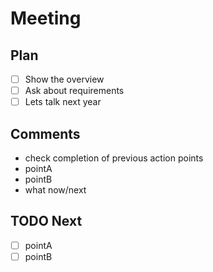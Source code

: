 # Meeting

## Plan

- [ ] Show the overview
- [ ] Ask about requirements
- [ ] Lets talk next year

## Comments

- check completion of previous action points
- pointA
- pointB
- what now/next

## TODO Next

- [ ] pointA
- [ ] pointB
